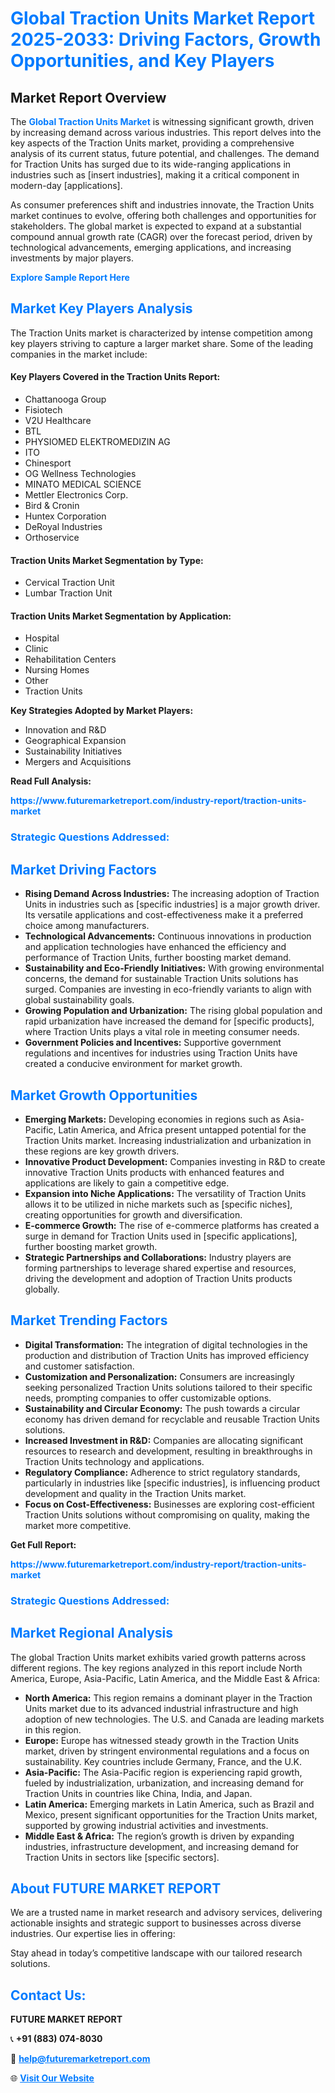 <h1 style="color: #007BFF;">Global Traction Units Market Report 2025-2033: Driving Factors, Growth Opportunities, and Key Players</h1>

<section id="overview">
<h2>Market Report Overview</h2>
<p>The <a href="https://www.futuremarketreport.com/industry-report/traction-units-market" style="color: #007BFF; text-decoration: none;"><strong>Global Traction Units Market</strong></a> is witnessing significant growth, driven by increasing demand across various industries. This report delves into the key aspects of the Traction Units market, providing a comprehensive analysis of its current status, future potential, and challenges. The demand for Traction Units has surged due to its wide-ranging applications in industries such as [insert industries], making it a critical component in modern-day [applications].</p>
<p>As consumer preferences shift and industries innovate, the Traction Units market continues to evolve, offering both challenges and opportunities for stakeholders. The global market is expected to expand at a substantial compound annual growth rate (CAGR) over the forecast period, driven by technological advancements, emerging applications, and increasing investments by major players.</p>
</section>

<section id="overview">
<p><a href="https://www.futuremarketreport.com/request-sample/reportId=123538" style="color: #007BFF; text-decoration: none;"><strong>Explore Sample Report Here</strong></a></p>
</section>

<section id="key-players">
<h2 style="color: #007BFF;">Market Key Players Analysis</h2>
<p>The Traction Units market is characterized by intense competition among key players striving to capture a larger market share. Some of the leading companies in the market include:</p>
<h4>Key Players Covered in the Traction Units Report:</h4>
<ul><li>Chattanooga Group</li><li>Fisiotech</li><li>V2U Healthcare</li><li>BTL</li><li>PHYSIOMED ELEKTROMEDIZIN AG</li><li>ITO</li><li>Chinesport</li><li>OG Wellness Technologies</li><li>MINATO MEDICAL SCIENCE</li><li>Mettler Electronics Corp.</li><li>Bird &amp; Cronin</li><li>Huntex Corporation</li><li>DeRoyal Industries</li><li>Orthoservice</li></ul>
<h4>Traction Units Market Segmentation by Type:</h4>
<ul><li>Cervical Traction Unit</li><li>Lumbar Traction Unit</li></ul>

<h4>Traction Units Market Segmentation by Application:</h4>
<ul><li>Hospital</li><li>Clinic</li><li>Rehabilitation Centers</li><li>Nursing Homes</li><li>Other</li><li>Traction Units</li></ul>
<p><strong>Key Strategies Adopted by Market Players:</strong></p>
<ul>
<li>Innovation and R&D</li>
<li>Geographical Expansion</li>
<li>Sustainability Initiatives</li>
<li>Mergers and Acquisitions</li>
</ul>
</section>

<section>
<p><strong>Read Full Analysis: </strong></p><a href="https://www.futuremarketreport.com/industry-report/traction-units-market" style="color: #007BFF; text-decoration: none;"><strong>https://www.futuremarketreport.com/industry-report/traction-units-market</strong></a>
<h3 style="color: #007BFF;">Strategic Questions Addressed:</h3>
</section>

<section id="driving-factors">
<h2 style="color: #007BFF;">Market Driving Factors</h2>
<ul>
<li><strong>Rising Demand Across Industries:</strong> The increasing adoption of Traction Units in industries such as [specific industries] is a major growth driver. Its versatile applications and cost-effectiveness make it a preferred choice among manufacturers.</li>
<li><strong>Technological Advancements:</strong> Continuous innovations in production and application technologies have enhanced the efficiency and performance of Traction Units, further boosting market demand.</li>
<li><strong>Sustainability and Eco-Friendly Initiatives:</strong> With growing environmental concerns, the demand for sustainable Traction Units solutions has surged. Companies are investing in eco-friendly variants to align with global sustainability goals.</li>
<li><strong>Growing Population and Urbanization:</strong> The rising global population and rapid urbanization have increased the demand for [specific products], where Traction Units plays a vital role in meeting consumer needs.</li>
<li><strong>Government Policies and Incentives:</strong> Supportive government regulations and incentives for industries using Traction Units have created a conducive environment for market growth.</li>
</ul>
</section>

<section id="growth-opportunities">
<h2 style="color: #007BFF;">Market Growth Opportunities</h2>
<ul>
<li><strong>Emerging Markets:</strong> Developing economies in regions such as Asia-Pacific, Latin America, and Africa present untapped potential for the Traction Units market. Increasing industrialization and urbanization in these regions are key growth drivers.</li>
<li><strong>Innovative Product Development:</strong> Companies investing in R&D to create innovative Traction Units products with enhanced features and applications are likely to gain a competitive edge.</li>
<li><strong>Expansion into Niche Applications:</strong> The versatility of Traction Units allows it to be utilized in niche markets such as [specific niches], creating opportunities for growth and diversification.</li>
<li><strong>E-commerce Growth:</strong> The rise of e-commerce platforms has created a surge in demand for Traction Units used in [specific applications], further boosting market growth.</li>
<li><strong>Strategic Partnerships and Collaborations:</strong> Industry players are forming partnerships to leverage shared expertise and resources, driving the development and adoption of Traction Units products globally.</li>
</ul>
</section>

<section id="trending-factors">
<h2 style="color: #007BFF;">Market Trending Factors</h2>
<ul>
<li><strong>Digital Transformation:</strong> The integration of digital technologies in the production and distribution of Traction Units has improved efficiency and customer satisfaction.</li>
<li><strong>Customization and Personalization:</strong> Consumers are increasingly seeking personalized Traction Units solutions tailored to their specific needs, prompting companies to offer customizable options.</li>
<li><strong>Sustainability and Circular Economy:</strong> The push towards a circular economy has driven demand for recyclable and reusable Traction Units solutions.</li>
<li><strong>Increased Investment in R&D:</strong> Companies are allocating significant resources to research and development, resulting in breakthroughs in Traction Units technology and applications.</li>
<li><strong>Regulatory Compliance:</strong> Adherence to strict regulatory standards, particularly in industries like [specific industries], is influencing product development and quality in the Traction Units market.</li>
<li><strong>Focus on Cost-Effectiveness:</strong> Businesses are exploring cost-efficient Traction Units solutions without compromising on quality, making the market more competitive.</li>
</ul>
</section>

<section>
<p><strong>Get Full Report: </strong></p><a href="https://www.futuremarketreport.com/industry-report/traction-units-market" style="color: #007BFF; text-decoration: none;"><strong>https://www.futuremarketreport.com/industry-report/traction-units-market</strong></a>
<h3 style="color: #007BFF;">Strategic Questions Addressed:</h3>
</section>


<section id="regional-analysis">
<h2 style="color: #007BFF;">Market Regional Analysis</h2>
<p>The global Traction Units market exhibits varied growth patterns across different regions. The key regions analyzed in this report include North America, Europe, Asia-Pacific, Latin America, and the Middle East & Africa:</p>
<ul>
<li><strong>North America:</strong> This region remains a dominant player in the Traction Units market due to its advanced industrial infrastructure and high adoption of new technologies. The U.S. and Canada are leading markets in this region.</li>
<li><strong>Europe:</strong> Europe has witnessed steady growth in the Traction Units market, driven by stringent environmental regulations and a focus on sustainability. Key countries include Germany, France, and the U.K.</li>
<li><strong>Asia-Pacific:</strong> The Asia-Pacific region is experiencing rapid growth, fueled by industrialization, urbanization, and increasing demand for Traction Units in countries like China, India, and Japan.</li>
<li><strong>Latin America:</strong> Emerging markets in Latin America, such as Brazil and Mexico, present significant opportunities for the Traction Units market, supported by growing industrial activities and investments.</li>
<li><strong>Middle East & Africa:</strong> The region’s growth is driven by expanding industries, infrastructure development, and increasing demand for Traction Units in sectors like [specific sectors].</li>
</ul>
</section>

<footer>
<h2 style="color: #007BFF;">About FUTURE MARKET REPORT</h2>
<p>We are a trusted name in market research and advisory services, delivering actionable insights and strategic support to businesses across diverse industries. Our expertise lies in offering:</p>

<p>Stay ahead in today’s competitive landscape with our tailored research solutions.</p>

<h2 style="color: #007BFF;">Contact Us:</h2>
<p><strong>FUTURE MARKET REPORT</strong></p>
<p>📞 <strong>+91 (883) 074-8030</strong></p>
<p>📧 <strong><a href="mailto:help@futuremarketreport.com" style="color: #007BFF;">help@futuremarketreport.com</a></strong></p>
<p>🌐 <strong><a href="https://www.futuremarketreport.com/" style="color: #007BFF;">Visit Our Website</a></strong></p>
</footer>